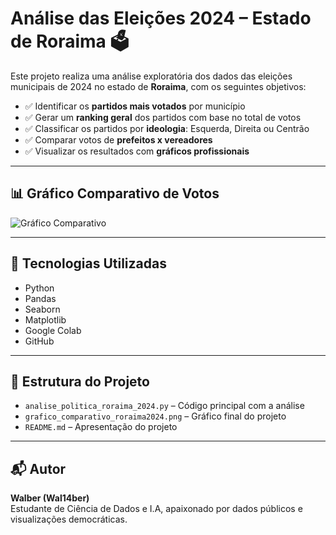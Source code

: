 
# Análise das Eleições 2024 – Estado de Roraima 🗳️

Este projeto realiza uma análise exploratória dos dados das eleições municipais de 2024 no estado de **Roraima**, com os seguintes objetivos:

- ✅ Identificar os **partidos mais votados** por município
- ✅ Gerar um **ranking geral** dos partidos com base no total de votos
- ✅ Classificar os partidos por **ideologia**: Esquerda, Direita ou Centrão
- ✅ Comparar votos de **prefeitos x vereadores**
- ✅ Visualizar os resultados com **gráficos profissionais**

---

## 📊 Gráfico Comparativo de Votos

![Gráfico Comparativo](grafico_comparativo_roraima2024.png)

---

## 🧠 Tecnologias Utilizadas

- Python
- Pandas
- Seaborn
- Matplotlib
- Google Colab
- GitHub

---

## 📁 Estrutura do Projeto

- `analise_politica_roraima_2024.py` – Código principal com a análise
- `grafico_comparativo_roraima2024.png` – Gráfico final do projeto
- `README.md` – Apresentação do projeto

---

## 📬 Autor

**Walber (Wal14ber)**  
Estudante de Ciência de Dados e I.A, apaixonado por dados públicos e visualizações democráticas.  
